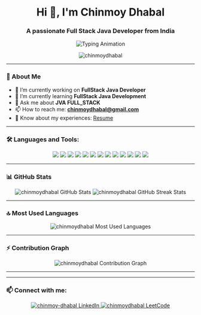 <h1 align="center">Hi 👋, I'm Chinmoy Dhabal</h1>
<h3 align="center">A passionate Full Stack Java Developer from India</h3>

<div align="center">
  <img src="https://readme-typing-svg.herokuapp.com?font=Fira+Code&pause=1000&color=0E75B6&center=true&vCenter=true&width=500&lines=Full+Stack+Java+Developer;Full+Stack+......;Always+learning+new+things" alt="Typing Animation" />
</div>

<p align="center">
  <img src="https://komarev.com/ghpvc/?username=chinmoydhabal&label=Profile%20views&color=0e75b6&style=flat" alt="chinmoydhabal" />
</p>

---

### 🌱 About Me

- 🔭 I’m currently working on **FullStack Java Developer**
- 🌱 I’m currently learning **FullStack Java Development**
- 💬 Ask me about **JVA FULL_STACK**
- 📫 How to reach me: **chinmoydhabal@gmail.com**
- 📄 Know about my experiences: [Resume](https://Resume_cs22_chinmoy.netlify.app)

---

### 🛠️ Languages and Tools:

<p align="center">
  <img src="https://img.shields.io/badge/HTML5-E34F26?style=for-the-badge&logo=html5&logoColor=white" />
  <img src="https://img.shields.io/badge/CSS3-1572B6?style=for-the-badge&logo=css3&logoColor=white" />
  <img src="https://img.shields.io/badge/JavaScript-F7DF1E?style=for-the-badge&logo=javascript&logoColor=black" />
  <img src="https://img.shields.io/badge/Java-007396?style=for-the-badge&logo=java&logoColor=white" />
  <img src="https://img.shields.io/badge/Spring-6DB33F?style=for-the-badge&logo=spring&logoColor=white" />
  <img src="https://img.shields.io/badge/Spring_Boot-6DB33F?style=for-the-badge&logo=spring-boot&logoColor=white" />
  <img src="https://img.shields.io/badge/Microservices-005571?style=for-the-badge&logo=microservices&logoColor=white" />
  <img src="https://img.shields.io/badge/React-61DAFB?style=for-the-badge&logo=react&logoColor=black" />
  <img src="https://img.shields.io/badge/Selenium-43B02A?style=for-the-badge&logo=selenium&logoColor=white" />
  <img src="https://img.shields.io/badge/Git-F05032?style=for-the-badge&logo=git&logoColor=white" />
  <img src="https://img.shields.io/badge/Oracle-F80000?style=for-the-badge&logo=oracle&logoColor=white" />
  <img src="https://img.shields.io/badge/MySQL-4479A1?style=for-the-badge&logo=mysql&logoColor=white" />
  <img src="https://img.shields.io/badge/AWS-232F3E?style=for-the-badge&logo=amazon-aws&logoColor=white" />
</p>

---

### 📊 GitHub Stats

<p align="center">
  <img src="https://github-readme-stats.vercel.app/api?username=chinmoydhabal&show_icons=true&theme=radical" alt="chinmoydhabal GitHub Stats" />
  <img src="https://github-readme-streak-stats.herokuapp.com/?user=chinmoydhabal&theme=radical" alt="chinmoydhabal GitHub Streak Stats" />
</p>

---

### 🔝 Most Used Languages

<p align="center">
  <img src="https://github-readme-stats.vercel.app/api/top-langs/?username=chinmoydhabal&layout=compact&theme=radical" alt="chinmoydhabal Most Used Languages" />
</p>

---

### ⚡ Contribution Graph

<p align="center">
  <img src="https://github-readme-activity-graph.cyclic.app/graph?username=chinmoydhabal&theme=radical" alt="chinmoydhabal Contribution Graph" />
</p>

---

<!-- 
### 🚀 Technology Proficiency (Hover for details)

<p align="center">
  <a href="https://www.w3schools.com/html/" target="_blank" rel="noreferrer">
    <img src="https://progress-bar.dev/90/?title=HTML&width=200&color=blue" alt="HTML Progress Bar" />
  </a>
  <a href="https://www.w3schools.com/css/" target="_blank" rel="noreferrer">
    <img src="https://progress-bar.dev/80/?title=CSS&width=200&color=blue" alt="CSS Progress Bar" />
  </a>
  <a href="https://developer.mozilla.org/en-US/docs/Web/JavaScript" target="_blank" rel="noreferrer">
    <img src="https://progress-bar.dev/75/?title=JavaScript&width=200&color=blue" alt="JavaScript Progress Bar" />
  </a>
  <a href="https://www.java.com" target="_blank" rel="noreferrer">
    <img src="https://progress-bar.dev/85/?title=Java&width=200&color=blue" alt="Java Progress Bar" />
  </a>
  <a href="https://spring.io/projects/spring-boot" target="_blank" rel="noreferrer">
    <img src="https://progress-bar.dev/70/?title=Spring+Boot&width=200&color=blue" alt="Spring Boot Progress Bar" />
  </a>
  <a href="https://aws.amazon.com" target="_blank" rel="noreferrer">
    <img src="https://progress-bar.dev/60/?title=AWS&width=200&color=blue" alt="AWS Progress Bar" />
  </a>
  <a href="https://reactjs.org/" target="_blank" rel="noreferrer">
    <img src="https://progress-bar.dev/65/?title=ReactJS&width=200&color=blue" alt="ReactJS Progress Bar" />
  </a>
  <a href="https://www.selenium.dev" target="_blank" rel="noreferrer">
    <img src="https://progress-bar.dev/55/?title=Selenium&width=200&color=blue" alt="Selenium Progress Bar" />
  </a>
</p>

 -->

---

### 📫 Connect with me:

<p align="center">
  <a href="https://linkedin.com/in/chinmoy-dhabal-71a3b426a" target="_blank">
    <img src="https://img.shields.io/badge/LinkedIn-0077B5?style=for-the-badge&logo=linkedin&logoColor=white" alt="chinmoy-dhabal LinkedIn" />
  </a>
  <a href="https://www.leetcode.com/chinmoydhabal" target="_blank">
    <img src="https://img.shields.io/badge/LeetCode-FFA116?style=for-the-badge&logo=leetcode&logoColor=black" alt="chinmoydhabal LeetCode" />
  </a>
</p>

